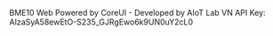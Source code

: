 BME10 Web Powered by CoreUI - Developed by AIoT Lab VN
API Key: AIzaSyA58ewEtO-S235_GJRgEwo6k9UN0uY2cL0
